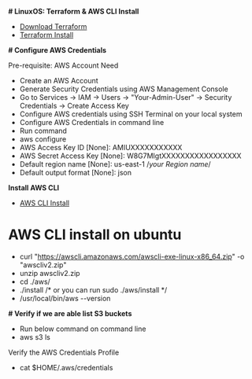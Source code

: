 **# LinuxOS: Terraform & AWS CLI Install**

* [Download Terraform](https://www.terraform.io/downloads.html) 
* [Terraform Install](https://learn.hashicorp.com/tutorials/terraform/install-cli)

**# Configure AWS Credentials**

Pre-requisite: AWS Account Need
* Create an AWS Account
* Generate Security Credentials using AWS Management Console
* Go to Services -> IAM -> Users -> "Your-Admin-User" -> Security Credentials -> Create Access Key
* Configure AWS credentials using SSH Terminal on your local system
* Configure AWS Credentials in command line
* Run command 
*   aws configure
*   AWS Access Key ID [None]: AMIUXXXXXXXXXXX
*   AWS Secret Access Key [None]: W8G7MIgtXXXXXXXXXXXXXXXXX
*   Default region name [None]: us-east-1          /*your Region name*/
*   Default output format [None]: json

**Install AWS CLI**
* [AWS CLI Install](https://docs.aws.amazon.com/cli/latest/userguide/cli-chap-install.html)

# AWS CLI install on ubuntu
* curl "https://awscli.amazonaws.com/awscli-exe-linux-x86_64.zip" -o "awscliv2.zip"
* unzip awscliv2.zip
* cd ./aws/
* ./install       /* or you can run sudo ./aws/install */
* /usr/local/bin/aws --version

**# Verify if we are able list S3 buckets**
* Run below command on command line
* aws s3 ls


Verify the AWS Credentials Profile
* cat $HOME/.aws/credentials

